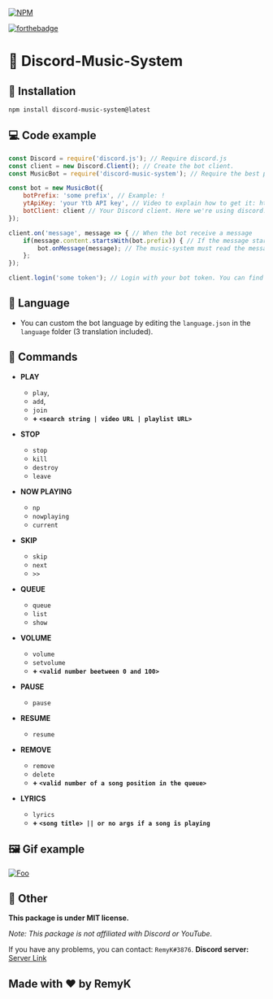 [![NPM](https://nodei.co/npm/discord-music-system.png)](https://nodei.co/npm/discord-music-system/)

[![forthebadge](https://forthebadge.com/images/badges/made-with-javascript.svg)](https://forthebadge.com)

# 🎵 Discord-Music-System

## 🔩 Installation
```
npm install discord-music-system@latest
```

## 💻 Code example
```js
const Discord = require('discord.js'); // Require discord.js
const client = new Discord.Client(); // Create the bot client.
const MusicBot = require('discord-music-system'); // Require the best package ever created on NPM (= require discord-music-system)

const bot = new MusicBot({
    botPrefix: 'some prefix', // Example: !
    ytApiKey: 'your Ytb API key', // Video to explain how to get it: https://www.youtube.com/watch?v=VqML5F8hcRQ
    botClient: client // Your Discord client. Here we're using discord.js so it's the Discord.Client()
});

client.on('message', message => { // When the bot receive a message
    if(message.content.startsWith(bot.prefix)) { // If the message starts with your prefix
        bot.onMessage(message); // The music-system must read the message, to check if it is a music command and execute it.
    };
});

client.login('some token'); // Login with your bot token. You can find the token at https://discord.com/developers/applications/
```

## 🚀 Language
* You can custom the bot language by editing the `language.json` in the `language` folder (3 translation included).

## 🤖 Commands
* **PLAY**
  * `play`, 
  * `add`, 
  * `join`
  * **+ `<search string | video URL | playlist URL>`**

* **STOP**
  * `stop`
  * `kill`
  * `destroy`
  * `leave`

* **NOW PLAYING**
  * `np`
  * `nowplaying`
  * `current`

* **SKIP**
  * `skip`
  * `next`
  * `>>`

* **QUEUE**
  * `queue`
  * `list`
  * `show`

* **VOLUME**
  * `volume`
  * `setvolume`
  * **+ `<valid number beetween 0 and 100>`**

* **PAUSE**
  * `pause`

* **RESUME**
  * `resume`

* **REMOVE**
  * `remove`
  * `delete`
  * **+ `<valid number of a song position in the queue>`**

* **LYRICS**
  * `lyrics`
  * **+ `<song title> || or no args if a song is playing`**



## 🖼 Gif example

[![Foo](https://cdn.discordapp.com/attachments/718371361751302144/759098262480748605/Presentation.gif)](https://www.npmjs.com/package/discord-music-system)

## 🚀 Other

**This package is under MIT license.**

*Note: This package is not affiliated with Discord or YouTube.*

If you have any problems, you can contact: `RemyK#3876`.
**Discord server:** [Server Link](https://discord.gg/ZCzxymB)


## **Made with ❤ by RemyK**
